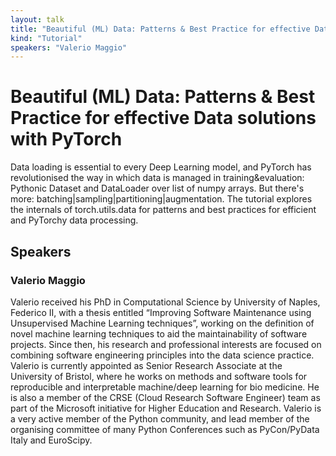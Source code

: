 ```yaml
---
layout: talk
title: "Beautiful (ML) Data: Patterns & Best Practice for effective Data solutions with PyTorch"
kind: "Tutorial"
speakers: "Valerio Maggio"
---
```


# Beautiful (ML) Data: Patterns & Best Practice for effective Data solutions with PyTorch

Data loading is essential to every Deep Learning model, and PyTorch has revolutionised the way in which data is managed in training&evaluation: Pythonic Dataset and DataLoader over list of numpy arrays. But there's more: batching|sampling|partitioning|augmentation. The tutorial explores the internals of torch.utils.data for patterns and best practices for efficient and PyTorchy data processing.

## Speakers

### Valerio Maggio

Valerio received his PhD in Computational Science by University of Naples, Federico II, with a thesis entitled “Improving Software Maintenance using Unsupervised Machine Learning techniques”, working on the definition of novel machine learning techniques to aid the maintainability of software projects. Since then, his research and professional interests are focused  on combining software engineering principles into the data science practice. Valerio is currently appointed as Senior Research Associate at the University of Bristol, where he works on methods and software tools for reproducible and interpretable machine/deep learning for bio medicine. He is also a member of the CRSE (Cloud Research Software Engineer) team as part of the Microsoft initiative for Higher Education and Research. Valerio is a very active member of the Python community, and lead member of the organising committee of many Python Conferences such as PyCon/PyData Italy and EuroScipy.
